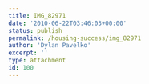 ```yaml
---
title: IMG_82971
date: '2010-06-22T03:46:03+00:00'
status: publish
permalink: /housing-success/img_82971
author: 'Dylan Pavelko'
excerpt: ''
type: attachment
id: 100
---
```

<!DOCTYPE html PUBLIC "-//W3C//DTD HTML 4.0 Transitional//EN" "http://www.w3.org/TR/REC-html40/loose.dtd">
<?xml encoding="UTF-8">
